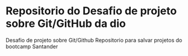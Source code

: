 # Repositorio do Desafio de projeto sobre Git/GitHub da dio
Desafio de projeto sobre Git/Github
Repositorio para salvar projetos do bootcamp Santander 